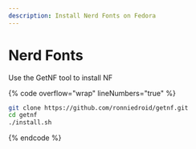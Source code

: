 ```yaml
---
description: Install Nerd Fonts on Fedora
---
```


# Nerd Fonts

Use the GetNF tool to install NF

{% code overflow="wrap" lineNumbers="true" %}
```bash
git clone https://github.com/ronniedroid/getnf.git
cd getnf
./install.sh
```
{% endcode %}
